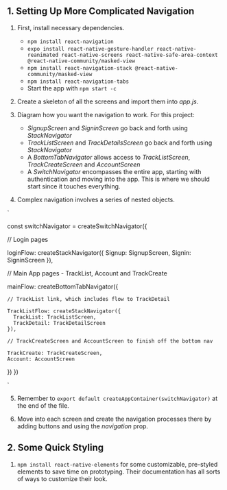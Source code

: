 ## 1. Setting Up More Complicated Navigation

1) First, install necessary dependencies.
    - `npm install react-navigation`
    - `expo install react-native-gesture-handler react-native-reanimated react-native-screens react-native-safe-area-context @react-native-community/masked-view`
    - `npm install react-navigation-stack @react-native-community/masked-view`
    - `npm install react-navigation-tabs`
    - Start the app with `npm start -c`

2) Create a skeleton of all the screens and import them into *app.js*.

3) Diagram how you want the navigation to work. For this project: 
    - *SignupScreen* and *SigninScreen* go back and forth using *StackNavigator*
    - *TrackListScreen* and *TrackDetailsScreen* go back and forth using *StackNavigator*
    - A *BottomTabNavigator* allows access to *TrackListScreen*, *TrackCreateScreen* and *AccountScreen*
    - A *SwitchNavigator* encompasses the entire app, starting with authentication and moving into the app. This is where we should start since it touches everything.

4) Complex navigation involves a series of nested objects.

`

const switchNavigator = createSwitchNavigator({

  // Login pages

  loginFlow: createStackNavigator({
    Signup: SignupScreen,
    Signin: SigninScreen
  }),

  // Main App pages - TrackList, Account and TrackCreate

  mainFlow: createBottomTabNavigator({

    // TrackList link, which includes flow to TrackDetail

    TrackListFlow: createStackNavigator({
      TrackList: TrackListScreen,
      TrackDetail: TrackDetailScreen
    }),

    // TrackCreateScreen and AccountScreen to finish off the bottom nav

    TrackCreate: TrackCreateScreen,
    Account: AccountScreen
  })
})

`

5) Remember to `export default createAppContainer(switchNavigator)` at the end of the file.

6) Move into each screen and create the navigation processes there by adding buttons and using the *navigation* prop.

## 2. Some Quick Styling
1) `npm install react-native-elements` for some customizable, pre-styled elements to save time on prototyping. Their documentation has all sorts of ways to customize their look.